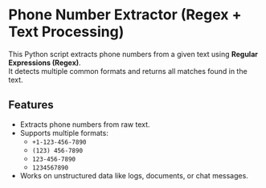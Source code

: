 # Phone Number Extractor (Regex + Text Processing)

This Python script extracts phone numbers from a given text using **Regular Expressions (Regex)**.  
It detects multiple common formats and returns all matches found in the text.

##  Features
- Extracts phone numbers from raw text.
- Supports multiple formats:
  - `+1-123-456-7890`
  - `(123) 456-7890`
  - `123-456-7890`
  - `1234567890`
- Works on unstructured data like logs, documents, or chat messages.



